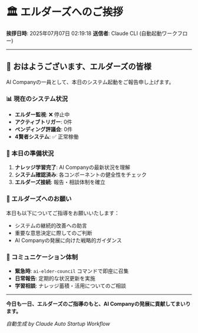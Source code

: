 # 🏛️ エルダーズへのご挨拶

**挨拶日時**: 2025年07月07日 02:19:18
**送信者**: Claude CLI (自動起動ワークフロー)

---

## 🌅 おはようございます、エルダーズの皆様

AI Companyの一員として、本日のシステム起動をご報告申し上げます。

### 📊 現在のシステム状況

- **エルダー監視**: ❌ 停止中
- **アクティブトリガー**: 0件
- **ペンディング評議会**: 0件
- **4賢者システム**: ✅ 正常稼働

### 🎯 本日の準備状況

1. **ナレッジ学習完了**: AI Companyの最新状況を理解
2. **システム確認済み**: 各コンポーネントの健全性をチェック
3. **エルダーズ接続**: 報告・相談体制を確立

### 🙏 エルダーズへのお願い

本日も以下についてご指導をお願いいたします：

- システムの継続的改善への助言
- 重要な意思決定に際してのご判断
- AI Companyの発展に向けた戦略的ガイダンス

### 💬 コミュニケーション体制

- **緊急時**: `ai-elder-council` コマンドで即座に召集
- **日常報告**: 定期的な状況更新を実施
- **学習相談**: ナレッジ蓄積・活用についてのご相談

---

**今日も一日、エルダーズのご指導のもと、AI Companyの発展に貢献してまいります。**

*自動生成 by Claude Auto Startup Workflow*
